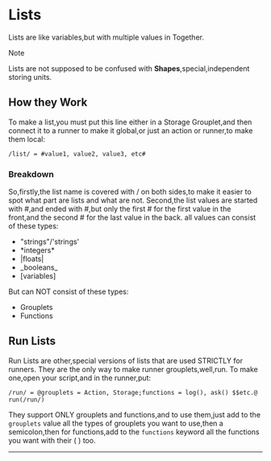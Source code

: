 # Lists 
  Lists are like variables,but with multiple values in Together.
> [!NOTE]
> Lists are not supposed to be confused with **Shapes**,special,independent storing units.
## How they Work
  To make a list,you must put this line either in a Storage Grouplet,and then connect it to a runner to make it global,or just an action or runner,to make them local:
```together
/list/ = #value1, value2, value3, etc#
```
### Breakdown
  So,firstly,the list name is covered with / on both sides,to make it easier to spot what part are lists and what are not.
  Second,the list values are started with #,and ended with #,but only the first # for the first value in the front,and the second # for the last value in the back.
  all values can consist of these types:
  - "strings"/'strings'
  - \*integers\*
  - |floats|
  - \_booleans\_
  - [variables]
    
  But can NOT consist of these types:
  - Grouplets
  - Functions
## Run Lists
  Run Lists are other,special versions of lists that are used STRICTLY for runners.
  They are the only way to make runner grouplets,well,run.
  To make one,open your script,and in the runner,put:
  ```together
  /run/ = @grouplets = Action, Storage;functions = log(), ask() $$etc.@
  run(/run/)
  ```
  They support ONLY grouplets and functions,and to use them,just add to the ``grouplets`` value all the types of grouplets you want to use,then a semicolon,then for functions,add to the ``functions`` keyword all the functions you want with their ( ) too.
  ******
